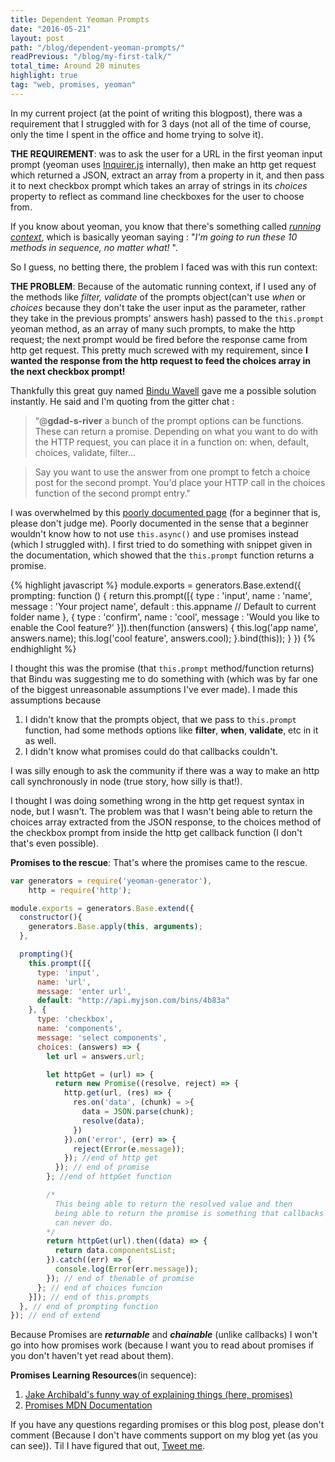 ```yaml
---
title: Dependent Yeoman Prompts
date: "2016-05-21"
layout: post
path: "/blog/dependent-yeoman-prompts/"
readPrevious: "/blog/my-first-talk/"
total_time: Around 20 minutes
highlight: true
tag: "web, promises, yeoman"
---
```


In my current project (at the point of writing this blogpost), there was a requirement that I struggled with for 3 days (not all of the time of course, only the time I spent in the office and home trying to solve it).

**THE REQUIREMENT**: was to ask the user for a URL in the first yeoman input prompt (yeoman uses [Inquirer.js](https://github.com/SBoudrias/Inquirer.js/) internally), then make an http get request which returned a JSON, extract an array from a property in it, and then pass it to next checkbox prompt which takes an array of strings in its *choices* property to reflect as command line checkboxes for the user to choose from.

If you know about yeoman, you know that there's something called [*running context*](http://yeoman.io/authoring/running-context.html), which is basically yeoman saying : "*I'm going to run these 10 methods in sequence, no matter what!* ".

So I guess, no betting there, the problem I faced was with this run context:

**THE PROBLEM**: Because of the automatic running context, if I used any of the methods like *filter, validate* of the prompts object(can't use *when* or *choices* because they don't take the user input as the parameter, rather they take in the previous prompts' answers hash) passed to the ```this.prompt``` yeoman method, as an array of many such prompts, to make the http request; the next prompt would be fired before the response came from http get request. This pretty much screwed with my requirement, since **I wanted the response from the http request to feed the choices array in the next checkbox prompt!**

Thankfully this great guy named [Bindu Wavell](https://github.com/binduwavell) gave me a possible solution instantly. He said and I'm quoting from the gitter chat :

> “@**gdad-s-river** a bunch of the prompt options can be functions. These can return a promise. Depending on what you want to do with the HTTP request, you can place it in a function on: when, default, choices, validate, filter...

> Say you want to use the answer from one prompt to fetch a choice post for the second prompt. You'd place your HTTP call in the choices function of the second prompt entry."

I was overwhelmed by this [poorly documented page](http://yeoman.io/authoring/user-interactions.html) (for a beginner that is, please don't judge me). Poorly documented in the sense that a beginner wouldn't know how to not use ```this.async()``` and use promises instead (which I struggled with). I first tried to do something with snippet given in the documentation, which showed that the ```this.prompt``` function returns a promise.

{% highlight javascript %}
module.exports = generators.Base.extend({
  prompting: function () {
    return this.prompt([{
      type    : 'input',
      name    : 'name',
      message : 'Your project name',
      default : this.appname // Default to current folder name
    }, {
      type    : 'confirm',
      name    : 'cool',
      message : 'Would you like to enable the Cool feature?'
    }]).then(function (answers) {
      this.log('app name', answers.name);
      this.log('cool feature', answers.cool);
    }.bind(this));
  }
})
{% endhighlight %}

I thought this was the promise (that ```this.prompt``` method/function returns) that Bindu was suggesting me to do something with (which was by far one of the biggest unreasonable assumptions I've ever made). I made this assumptions because

1. I didn't know that the prompts object, that we pass to ```this.prompt``` function, had some methods options like **filter**, **when**, **validate**, etc in it as well.
2. I didn't know what promises could do that callbacks couldn't.

I was silly enough to ask the community if there was a way to make an http call synchronously in node (true story, how silly is that!).

I thought I was doing something wrong in the http get request syntax in node, but I wasn't. The problem was that I wasn't being able to return the choices array extracted from the JSON response, to the choices method of the checkbox prompt from inside the http get callback function (I don't that's even possible).

**Promises to the rescue**: That's where the promises came to the rescue.

```javascript
var generators = require('yeoman-generator'),
    http = require('http');

module.exports = generators.Base.extend({
  constructor(){
    generators.Base.apply(this, arguments);
  },

  prompting(){
    this.prompt([{
      type: 'input',
      name: 'url',
      message: 'enter url',
      default: "http://api.myjson.com/bins/4b83a"
    }, {
      type: 'checkbox',
      name: 'components',
      message: 'select components',
      choices: (answers) => {
        let url = answers.url;

        let httpGet = (url) => {
          return new Promise((resolve, reject) => {
            http.get(url, (res) => {
              res.on('data', (chunk) = >{
                data = JSON.parse(chunk);
                resolve(data);
              })
            }).on('error', (err) => {
              reject(Error(e.message));
            }); //end of http get
          }); // end of promise
        }; //end of httpGet function

        /*
          This being able to return the resolved value and then
          being able to return the promise is something that callbacks
          can never do.
        */
        return httpGet(url).then((data) => {
          return data.componentsList;
        }).catch((err) => {
          console.log(Error(err.message));
        }); // end of thenable of promise
      }; // end of choices funcion
    }]); // end of this.prompts
  }, // end of prompting function
}); // end of extend

```
Because Promises are *__returnable__* and *__chainable__* (unlike callbacks)
I won't go into how promises work (because I want you to read about promises if you don't haven't yet read about them).

**Promises Learning Resources**(in sequence):
1. [Jake Archibald's funny way of explaining things (here, promises)](http://www.html5rocks.com/en/tutorials/es6/promises/)
2. [Promises MDN Documentation](https://developer.mozilla.org/en-US/docs/Web/JavaScript/Reference/Global_Objects/Promise)

If you have any questions regarding promises or this blog post, please don't comment (Because I don't have comments support on my blog yet (as you can see)). Til I have figured that out, [Tweet me](https://twitter.com/gdad_s_river).
